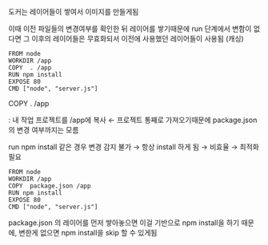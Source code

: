 도커는 레이어들이 쌓여서 이미지를 만들게됨

이때 이전 파일들의 변경여부를 확인한 뒤 레이어를 쌓기때문에 run 단계에서 변함이 없다면
그 이후의 레이어들은 무효화되서 이전에 사용했던 레이어들이 사용됨 (캐싱)

```docker
FROM node
WORKDIR /app
COPY  . /app
RUN npm install
EXPOSE 80
CMD ["node", "server.js"]
```

COPY . /app

: 내 작업 프로젝트를 /app에  복사 ← 프로젝트 통째로 가져오기때문에 package.json의 변경 여부까지는 모름

run npm install 같은 경우 변경 감지 불가 → 항상 install 하게 됨 → 비효율  → 최적화 필요

```docker
FROM node
WORKDIR /app
COPY  package.json /app
RUN npm install
EXPOSE 80
CMD ["node", "server.js"]
```

package.json 의 레이어를 먼저 쌓아놓으면 이걸 기반으로 npm install을 하기 때문에,
변한게 없으면 npm install을 skip 할 수 있게됨
